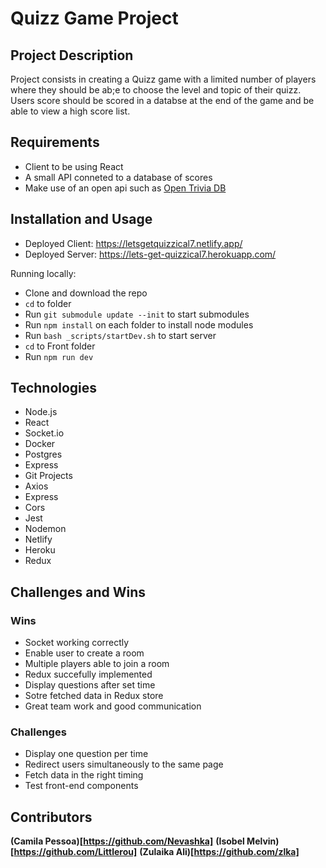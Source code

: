 # Quizz Game Project

## Project Description

Project consists in creating a Quizz game with a limited number of players where they should be ab;e to choose the level and topic of their quizz. Users score should be scored in a databse at the end of the game and be able to view a high score list.

## Requirements

- Client to be using React
- A small API conneted to a database of scores
- Make use of an open api such as [Open Trivia DB](https://opentdb.com/api_config.php)

## Installation and Usage

- Deployed Client: https://letsgetquizzical7.netlify.app/
- Deployed Server: https://lets-get-quizzical7.herokuapp.com/

Running locally:

- Clone and download the repo
- `cd` to folder
- Run `git submodule update --init` to start submodules
- Run `npm install` on each folder to install node modules
- Run `bash _scripts/startDev.sh` to start server
- `cd` to Front folder
- Run `npm run dev`

## Technologies

- Node.js
- React
- Socket.io
- Docker
- Postgres
- Express
- Git Projects
- Axios
- Express
- Cors
- Jest
- Nodemon
- Netlify
- Heroku
- Redux

## Challenges and Wins

### Wins

- Socket working correctly
- Enable user to create a room
- Multiple players able to join a room
- Redux succefully implemented
- Display questions after set time
- Sotre fetched data in Redux store
- Great team work and good communication

### Challenges

- Display one question per time
- Redirect users simultaneously to the same page
- Fetch data in the right timing
- Test front-end components


## Contributors

**(Camila Pessoa)[https://github.com/Nevashka]**
**(Isobel Melvin)[https://github.com/Littlerou]**
**(Zulaika Ali)[https://github.com/zlka]**
